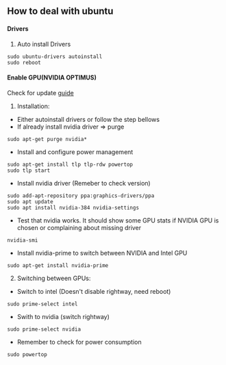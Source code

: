 ## How to deal with ubuntu

#### Drivers
1. Auto install Drivers

  ```
  sudo ubuntu-drivers autoinstall  
  sudo reboot
  ```

#### Enable GPU(NVIDIA OPTIMUS)
Check for update [guide](https://askubuntu.com/questions/1046263/dell-xps-15-9570-2018-disable-nvidia-gpu)
1. Installation:
  * Either autoinstall drivers or follow the step bellows
  * If already install nvidia driver => purge
  ```
  sudo apt-get purge nvidia*
  ```
  * Install and configure power management
  ```
  sudo apt-get install tlp tlp-rdw powertop
  sudo tlp start
  ```
  * Install nvidia driver (Remeber to check version)
  ```
  sudo add-apt-repository ppa:graphics-drivers/ppa
  sudo apt update
  sudo apt install nvidia-384 nvidia-settings
  ```
  * Test that nvidia works. It should show some GPU stats if NVIDIA GPU is chosen or complaining about missing driver
  ```
  nvidia-smi
  ```
  * Install nvidia-prime to switch between NVIDIA and Intel GPU
  ```
  sudo apt-get install nvidia-prime
  ```
2. Switching between GPUs:
  * Switch to intel (Doesn't disable rightway, need reboot)
  ```
  sudo prime-select intel
  ```
  * Swith to nvidia (switch rightway)
  ```
  sudo prime-select nvidia
  ```
  * Remember to check for power consumption
  ```
  sudo powertop
  ```
